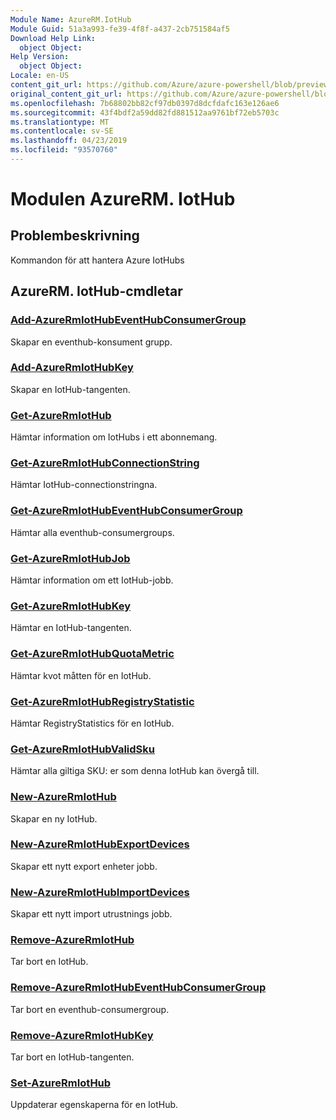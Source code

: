 ```yaml
---
Module Name: AzureRM.IotHub
Module Guid: 51a3a993-fe39-4f8f-a437-2cb751584af5
Download Help Link:
  object Object: 
Help Version:
  object Object: 
Locale: en-US
content_git_url: https://github.com/Azure/azure-powershell/blob/preview/src/ResourceManager/IotHub/Commands.IotHub/help/AzureRM.IotHub.md
original_content_git_url: https://github.com/Azure/azure-powershell/blob/preview/src/ResourceManager/IotHub/Commands.IotHub/help/AzureRM.IotHub.md
ms.openlocfilehash: 7b68802bb82cf97db0397d8dcfdafc163e126ae6
ms.sourcegitcommit: 43f4bdf2a59dd82fd881512aa9761bf72eb5703c
ms.translationtype: MT
ms.contentlocale: sv-SE
ms.lasthandoff: 04/23/2019
ms.locfileid: "93570760"
---
```

# Modulen AzureRM. IotHub
## Problembeskrivning
Kommandon för att hantera Azure IotHubs

## AzureRM. IotHub-cmdletar
### [Add-AzureRmIotHubEventHubConsumerGroup](Add-AzureRmIotHubEventHubConsumerGroup.md)
Skapar en eventhub-konsument grupp.

### [Add-AzureRmIotHubKey](Add-AzureRmIotHubKey.md)
Skapar en IotHub-tangenten.

### [Get-AzureRmIotHub](Get-AzureRmIotHub.md)
Hämtar information om IotHubs i ett abonnemang.

### [Get-AzureRmIotHubConnectionString](Get-AzureRmIotHubConnectionString.md)
Hämtar IotHub-connectionstringna.

### [Get-AzureRmIotHubEventHubConsumerGroup](Get-AzureRmIotHubEventHubConsumerGroup.md)
Hämtar alla eventhub-consumergroups.

### [Get-AzureRmIotHubJob](Get-AzureRmIotHubJob.md)
Hämtar information om ett IotHub-jobb.

### [Get-AzureRmIotHubKey](Get-AzureRmIotHubKey.md)
Hämtar en IotHub-tangenten.

### [Get-AzureRmIotHubQuotaMetric](Get-AzureRmIotHubQuotaMetric.md)
Hämtar kvot måtten för en IotHub.

### [Get-AzureRmIotHubRegistryStatistic](Get-AzureRmIotHubRegistryStatistic.md)
Hämtar RegistryStatistics för en IotHub.

### [Get-AzureRmIotHubValidSku](Get-AzureRmIotHubValidSku.md)
Hämtar alla giltiga SKU: er som denna IotHub kan övergå till.

### [New-AzureRmIotHub](New-AzureRmIotHub.md)
Skapar en ny IotHub.

### [New-AzureRmIotHubExportDevices](New-AzureRmIotHubExportDevices.md)
Skapar ett nytt export enheter jobb.

### [New-AzureRmIotHubImportDevices](New-AzureRmIotHubImportDevices.md)
Skapar ett nytt import utrustnings jobb.

### [Remove-AzureRmIotHub](Remove-AzureRmIotHub.md)
Tar bort en IotHub.

### [Remove-AzureRmIotHubEventHubConsumerGroup](Remove-AzureRmIotHubEventHubConsumerGroup.md)
Tar bort en eventhub-consumergroup.

### [Remove-AzureRmIotHubKey](Remove-AzureRmIotHubKey.md)
Tar bort en IotHub-tangenten.

### [Set-AzureRmIotHub](Set-AzureRmIotHub.md)
Uppdaterar egenskaperna för en IotHub.

